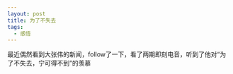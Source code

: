 ```yaml
---
layout: post
title: 为了不失去
tags:
  - 感悟
---
```


最近偶然看到大张伟的新闻，follow了一下，看了两期即刻电音，听到了他对“为了不失去，宁可得不到”的羡慕